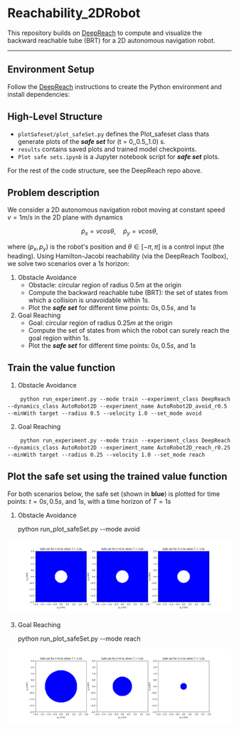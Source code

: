 # Reachability_2DRobot

This repository builds on [DeepReach](https://github.com/smlbansal/deepreach/tree/public_release) to compute and visualize the backward reachable tube (BRT) for a 2D autonomous navigation robot.

---

## Environment Setup

Follow the [DeepReach](https://github.com/smlbansal/deepreach/tree/public_release) instructions to create the Python environment and install dependencies:  

## High-Level Structure
* `plotSafeset/plot_safeSet.py` defines the Plot_safeset class thats generate plots of the _**safe set**_ for \(t = 0,\,0.5,\,1.0\) s.
* `results` contains saved plots and trained model checkpoints.
* `Plot safe sets.ipynb` is a Jupyter notebook script for _**safe set**_ plots.
  
For the rest of the code structure, see the DeepReach repo above.

## Problem description
We consider a 2D autonomous navigation robot moving at constant speed $v = 1m/s$ in the 2D plane with dynamics

$$\dot{p}_x = v \mathrm{ } cos \theta, \quad \dot{p}_y = v \mathrm{ } cos \theta,$$

where $(p_x, p_y)$ is the robot's position and $\theta \in [-\pi,\pi]$ is a control input (the heading). Using Hamilton-Jacobi reachability (via the DeepReach Toolbox), we solve two scenarios over a $1s$ horizon:

1. Obstacle Avoidance
    * Obstacle: circular region of radius $0.5m$ at the origin
    * Compute the backward reachable tube (BRT): the set of states from which a collision is unavoidable within $1s$.
    * Plot the _**safe set**_ for different time points: $0s, 0.5s,$ and $1s$
2. Goal Reaching
    * Goal: circular region of radius $0.25m$ at the origin
    * Compute the set of states from which the robot can surely reach the goal region within $1s$.
    * Plot the _**safe set**_ for different time points: $0s, 0.5s,$ and $1s$
## Train the value function
1. Obstacle Avoidance
```
    python run_experiment.py --mode train --experiment_class DeepReach --dynamics_class AutoRobot2D --experiment_name AutoRobot2D_avoid_r0.5 --minWith target --radius 0.5 --velocity 1.0 --set_mode avoid
```    
2. Goal Reaching
```
    python run_experiment.py --mode train --experiment_class DeepReach --dynamics_class AutoRobot2D --experiment_name AutoRobot2D_reach_r0.25 --minWith target --radius 0.25 --velocity 1.0 --set_mode reach
```    
## Plot the safe set using the trained value function

For both scenarios below, the safe set (shown in **blue**) is plotted for time points: $t = 0s, 0.5s,$ and $1s$, with a time horizon of $T = 1s$

1. Obstacle Avoidance

    python run_plot_safeSet.py --mode avoid

![Safe set at t=0s](results/AutoRobot2D_avoid_r0.5/BRS_safeSet_avoid0.5_plot.png "t = 0 s") 
    
3. Goal Reaching

    python run_plot_safeSet.py --mode reach

![Safe set at t=0s](results/AutoRobot2D_reach_r0.25/BRS_safeSet_reach0.25_plot.png "t = 0 s") 
